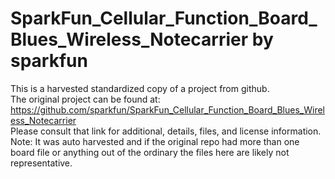 
# SparkFun_Cellular_Function_Board_Blues_Wireless_Notecarrier by sparkfun  
This is a harvested standardized copy of a project from github.  
The original project can be found at:  
https://github.com/sparkfun/SparkFun_Cellular_Function_Board_Blues_Wireless_Notecarrier  
Please consult that link for additional, details, files, and license information.  
Note: It was auto harvested and if the original repo had more than one board file or anything out of the ordinary the files here are likely not representative.  
    